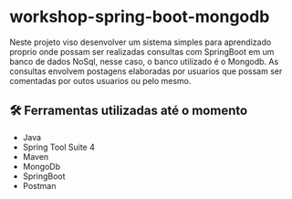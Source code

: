 # workshop-spring-boot-mongodb

Neste projeto viso desenvolver um sistema simples para aprendizado proprio onde possam ser realizadas consultas com SpringBoot em um banco de dados NoSql, nesse caso, o banco utilizado é o Mongodb. As consultas envolvem postagens elaboradas por usuarios que possam ser comentadas por outos usuarios ou pelo mesmo.


## 🛠️ Ferramentas utilizadas até o momento

* Java 
* Spring Tool Suite 4
* Maven
* MongoDb
* SpringBoot
* Postman
